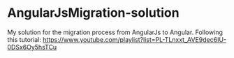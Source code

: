 # AngularJsMigration-solution
My solution for the migration process from AngularJs to Angular. Following this tutorial: https://www.youtube.com/playlist?list=PL-TLnxxt_AVE9dec6IU-0DSx6Oy5hsTCu
